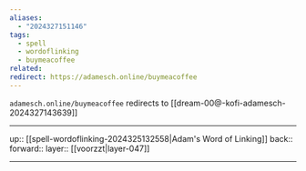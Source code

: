 ```yaml
---
aliases:
  - "2024327151146"
tags:
  - spell
  - wordoflinking
  - buymeacoffee
related: 
redirect: https://adamesch.online/buymeacoffee
---
```


`adamesch.online/buymeacoffee` redirects to [[dream-00@-kofi-adamesch-2024327143639]]

***

up:: [[spell-wordoflinking-2024325132558|Adam's Word of Linking]]
back:: 
forward:: 
layer:: [[voorzzt|layer-047]]

***
